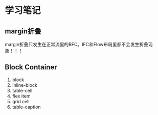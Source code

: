 # 学习笔记

## margin折叠

margin折叠只发生在正常流里的BFC。IFC和Flow布局里都不会发生折叠现象！！！

## Block Container

1. block
2. inline-block
3. table-cell
4. flex item
5. grid cell
6. table-caption
